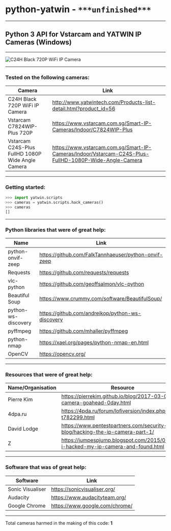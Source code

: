 # python-yatwin - `***unfinished***`

-----------------------------------

## Python 3 API for Vstarcam and YATWIN IP Cameras (Windows)

-----------------------------------

![C24H Black 720P WiFi IP Camera](http://pro646f20.pic37.websiteonline.cn/upload/xch2.jpg)

-----------------------------------

### Tested on the following cameras:
Camera | Link
------ | ----
C24H Black 720P WiFi IP Camera | http://www.yatwintech.com/Products-list-detail.html?product_id=56
Vstarcam C7824WIP-Plus 720P | https://www.vstarcam.com.sg/Smart-IP-Cameras/Indoor/C7824WIP-Plus
Vstarcam C24S-Plus FullHD 1080P Wide Angle Camera | https://www.vstarcam.com.sg/Smart-IP-Cameras/Indoor/Vstarcam-C24S-Plus-FullHD-1080P-Wide-Angle-Camera

-----------------------------------

### Getting started:

```python
>>> import yatwin.scripts
>>> cameras = yatwin.scripts.hack_cameras()
>>> cameras
[]
```

-----------------------------------

### Python libraries that were of great help:

Name | Link
---- | ----
python-onvif-zeep | https://github.com/FalkTannhaeuser/python-onvif-zeep
Requests | https://github.com/requests/requests
vlc-python | https://github.com/geoffsalmon/vlc-python
Beautiful Soup | https://www.crummy.com/software/BeautifulSoup/
python-ws-discovery | https://github.com/andreikop/python-ws-discovery
pyffmpeg | https://github.com/mhaller/pyffmpeg
python-nmap | https://xael.org/pages/python-nmap-en.html
OpenCV | https://opencv.org/

-----------------------------------


### Resources that were of great help:

Name/Organisation | Resource
---- | ----
Pierre Kim | https://pierrekim.github.io/blog/2017-03-08-camera-goahead-0day.html
4dpa.ru | https://4pda.ru/forum/lofiversion/index.php?t782299.html
David Lodge | https://www.pentestpartners.com/security-blog/hacking-the-ip-camera-part-1/
Z | https://jumpespjump.blogspot.com/2015/09/how-i-hacked-my-ip-camera-and-found.html

-----------------------------------

### Software that was of great help:

Software | Link
-------- | ----
Sonic Visualiser | https://sonicvisualiser.org/
Audacity | https://www.audacityteam.org/
Google Chrome | https://www.google.com/chrome/

-----------------------------------

Total cameras harmed in the making of this code: **1**
